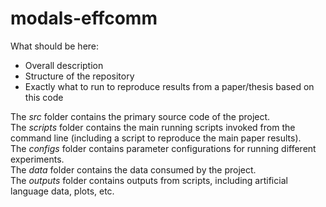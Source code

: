 # modals-effcomm

What should be here:
- Overall description
- Structure of the repository
- Exactly what to run to reproduce results from a paper/thesis based on this code

The _src_ folder contains the primary source code of the project.  
The _scripts_ folder contains the main running scripts invoked from the command line (including a script to reproduce the main paper results).  
The _configs_ folder contains parameter configurations for running different experiments.  
The _data_ folder contains the data consumed by the project.  
The _outputs_ folder contains outputs from scripts, including artificial language data, plots, etc.  
